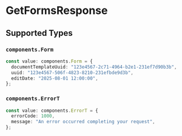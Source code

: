 # GetFormsResponse


## Supported Types

### `components.Form`

```typescript
const value: components.Form = {
  documentTemplateUuid: "123e4567-2c71-4964-b2e1-231ef7d90b3b",
  uuid: "123e4567-506f-4823-8210-231efbde9d3b",
  editDate: "2025-08-01 12:00:00",
};
```

### `components.ErrorT`

```typescript
const value: components.ErrorT = {
  errorCode: 1000,
  message: "An error occurred completing your request",
};
```

